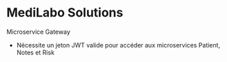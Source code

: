 # MediLabo Solutions
Microservice Gateway
- Nécessite un jeton JWT valide pour accéder aux microservices Patient, Notes et Risk
